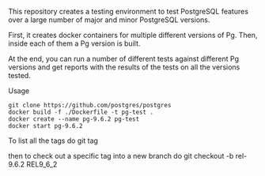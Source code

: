 This repository creates a testing environment to test PostgreSQL features over
a large number of major and minor PostgreSQL versions.

First, it creates docker containers for multiple different versions of Pg.
Then, inside each of them a Pg version is built.

At the end, you can run a number of different tests against different Pg versions
and get reports with the results of the tests on all the versions tested.

Usage

    git clone https://github.com/postgres/postgres
    docker build -f ./Dockerfile -t pg-test .
    docker create --name pg-9.6.2 pg-test
    docker start pg-9.6.2


To list all the tags do 
    git tag

then to check out a specific tag into a new
branch do
    git checkout -b rel-9.6.2 REL9_6_2
